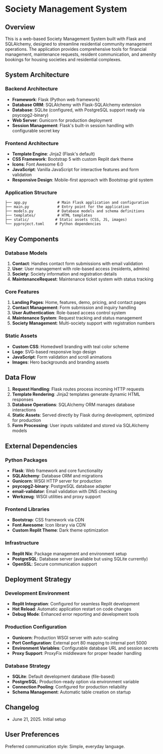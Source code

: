 # Society Management System

## Overview

This is a web-based Society Management System built with Flask and SQLAlchemy, designed to streamline residential community management operations. The application provides comprehensive tools for financial management, maintenance requests, resident communication, and amenity bookings for housing societies and residential complexes.

## System Architecture

### Backend Architecture
- **Framework**: Flask (Python web framework)
- **Database ORM**: SQLAlchemy with Flask-SQLAlchemy extension
- **Database**: SQLite (configured, with PostgreSQL support ready via psycopg2-binary)
- **Web Server**: Gunicorn for production deployment
- **Session Management**: Flask's built-in session handling with configurable secret key

### Frontend Architecture
- **Template Engine**: Jinja2 (Flask's default)
- **CSS Framework**: Bootstrap 5 with custom Replit dark theme
- **Icons**: Font Awesome 6.0
- **JavaScript**: Vanilla JavaScript for interactive features and form validation
- **Responsive Design**: Mobile-first approach with Bootstrap grid system

### Application Structure
```
├── app.py              # Main Flask application and configuration
├── main.py             # Entry point for the application
├── models.py           # Database models and schema definitions
├── templates/          # HTML templates
├── static/            # Static assets (CSS, JS, images)
└── pyproject.toml     # Python dependencies
```

## Key Components

### Database Models
1. **Contact**: Handles contact form submissions with email validation
2. **User**: User management with role-based access (residents, admins)
3. **Society**: Society information and registration details
4. **MaintenanceRequest**: Maintenance ticket system with status tracking

### Core Features
1. **Landing Pages**: Home, features, demo, pricing, and contact pages
2. **Contact Management**: Form submission and inquiry handling
3. **User Authentication**: Role-based access control system
4. **Maintenance System**: Request tracking and status management
5. **Society Management**: Multi-society support with registration numbers

### Static Assets
- **Custom CSS**: Homedwell branding with teal color scheme
- **Logo**: SVG-based responsive logo design
- **JavaScript**: Form validation and scroll animations
- **Images**: Hero backgrounds and branding assets

## Data Flow

1. **Request Handling**: Flask routes process incoming HTTP requests
2. **Template Rendering**: Jinja2 templates generate dynamic HTML responses
3. **Database Operations**: SQLAlchemy ORM manages database interactions
4. **Static Assets**: Served directly by Flask during development, optimized for production
5. **Form Processing**: User inputs validated and stored via SQLAlchemy models

## External Dependencies

### Python Packages
- **Flask**: Web framework and core functionality
- **SQLAlchemy**: Database ORM and migrations
- **Gunicorn**: WSGI HTTP server for production
- **psycopg2-binary**: PostgreSQL database adapter
- **email-validator**: Email validation with DNS checking
- **Werkzeug**: WSGI utilities and proxy support

### Frontend Libraries
- **Bootstrap**: CSS framework via CDN
- **Font Awesome**: Icon library via CDN
- **Custom Replit Theme**: Dark theme optimization

### Infrastructure
- **Replit Nix**: Package management and environment setup
- **PostgreSQL**: Database server (available but using SQLite currently)
- **OpenSSL**: Secure communication support

## Deployment Strategy

### Development Environment
- **Replit Integration**: Configured for seamless Replit development
- **Hot Reload**: Automatic application restart on code changes
- **Debug Mode**: Enhanced error reporting and development tools

### Production Configuration
- **Gunicorn**: Production WSGI server with auto-scaling
- **Port Configuration**: External port 80 mapping to internal port 5000
- **Environment Variables**: Configurable database URL and session secrets
- **Proxy Support**: ProxyFix middleware for proper header handling

### Database Strategy
- **SQLite**: Default development database (file-based)
- **PostgreSQL**: Production-ready option via environment variable
- **Connection Pooling**: Configured for production reliability
- **Schema Management**: Automatic table creation on startup

## Changelog

- June 21, 2025. Initial setup

## User Preferences

Preferred communication style: Simple, everyday language.